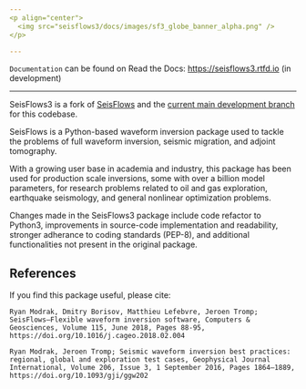```yaml
---
<p align="center">
  <img src="seisflows3/docs/images/sf3_globe_banner_alpha.png" />
</p>

---
```

`Documentation` can be found on Read the Docs: https://seisflows3.rtfd.io (in development)

---

SeisFlows3 is a fork of [SeisFlows](https://github.com/rmodrak/seisflows/) and the [current main development branch](https://github.com/rmodrak/seisflows/issues/111) for this codebase. 

SeisFlows is a Python-based waveform inversion package used to tackle the problems of full waveform inversion, seismic migration, and adjoint tomography.  
                                                                                 
With a growing user base in academia and industry, this package has been used for production scale inversions, some with over a billion model parameters, for research problems related to oil and gas exploration, earthquake seismology, and general nonlinear optimization problems.                                         
                                                                                 
Changes made in the SeisFlows3 package include code refactor to Python3, improvements in source-code implementation and readability, stronger adherance to coding standards (PEP-8), and additional functionalities not present in the original package.                                                                       

References
----------
If you find this package useful, please cite:

`Ryan Modrak, Dmitry Borisov, Matthieu Lefebvre, Jeroen Tromp; SeisFlows—Flexible waveform inversion software, Computers & Geosciences, Volume 115, June 2018, Pages 88-95, https://doi.org/10.1016/j.cageo.2018.02.004`

`Ryan Modrak, Jeroen Tromp; Seismic waveform inversion best practices: regional, global and exploration test cases, Geophysical Journal International, Volume 206, Issue 3, 1 September 2016, Pages 1864–1889, https://doi.org/10.1093/gji/ggw202`


